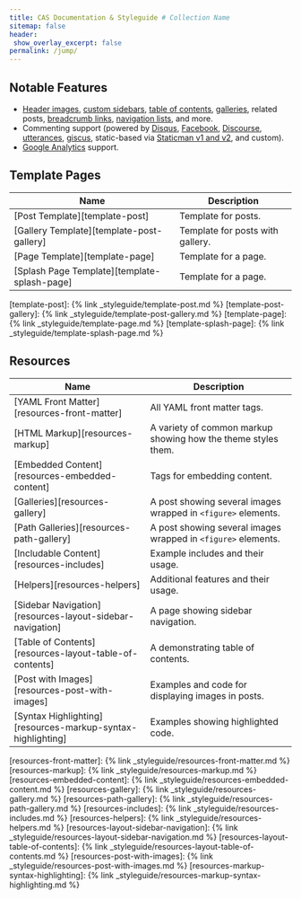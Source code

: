 ```yaml
---
title: CAS Documentation & Styleguide # Collection Name
sitemap: false
header:
 show_overlay_excerpt: false
permalink: /jump/
---
```


## Notable Features

- [Header images](https://mmistakes.github.io/minimal-mistakes/docs/layouts/#headers), [custom sidebars](https://mmistakes.github.io/minimal-mistakes/docs/layouts/#sidebars), [table of contents](https://mmistakes.github.io/minimal-mistakes/docs/helpers/#table-of-contents), [galleries](https://mmistakes.github.io/minimal-mistakes/docs/helpers/#gallery), related posts, [breadcrumb links](https://mmistakes.github.io/minimal-mistakes/docs/configuration/#breadcrumb-navigation-beta), [navigation lists](https://mmistakes.github.io/minimal-mistakes/docs/helpers/#navigation-list), and more.
- Commenting support (powered by [Disqus](https://disqus.com/), [Facebook](https://developers.facebook.com/docs/plugins/comments), [Discourse](https://www.discourse.org/), [utterances](https://utteranc.es/), [giscus](https://giscus.app/), static-based via [Staticman v1 and v2](https://staticman.net/), and custom).
- [Google Analytics](https://www.google.com/analytics/) support.

## Template Pages

| Name                                        | Description                                           |
| ------------------------------------------- | ----------------------------------------------------- |
| [Post Template][template-post] | Template for posts. |
| [Gallery Template][template-post-gallery] | Template for posts with gallery. |
| [Page Template][template-page] | Template for a page. |
| [Splash Page Template][template-splash-page] | Template for a page. |

[template-post]: {% link _styleguide/template-post.md %}
[template-post-gallery]: {% link _styleguide/template-post-gallery.md %}
[template-page]: {% link _styleguide/template-page.md %}
[template-splash-page]: {% link _styleguide/template-splash-page.md %}


## Resources

| Name                                        | Description                                           |
| ------------------------------------------- | ----------------------------------------------------- |
| [YAML Front Matter][resources-front-matter] | All YAML front matter tags. |
| [HTML Markup][resources-markup] | A variety of common markup showing how the theme styles them. |
| [Embedded Content][resources-embedded-content] | Tags for embedding content. |
| [Galleries][resources-gallery] | A post showing several images wrapped in `<figure>` elements. |
| [Path Galleries][resources-path-gallery] | A post showing several images wrapped in `<figure>` elements. |
| [Includable Content][resources-includes] | Example includes and their usage. |
| [Helpers][resources-helpers] | Additional features and their usage. |
| [Sidebar Navigation][resources-layout-sidebar-navigation] | A page showing sidebar navigation. |
| [Table of Contents][resources-layout-table-of-contents] | A demonstrating table of contents. |
| [Post with Images][resources-post-with-images] | Examples and code for displaying images in posts. |
| [Syntax Highlighting][resources-markup-syntax-highlighting] | Examples showing highlighted code. |



[resources-front-matter]: {% link _styleguide/resources-front-matter.md %}
[resources-markup]: {% link _styleguide/resources-markup.md %}
[resources-embedded-content]: {% link _styleguide/resources-embedded-content.md %}
[resources-gallery]: {% link _styleguide/resources-gallery.md %}
[resources-path-gallery]: {% link _styleguide/resources-path-gallery.md %}
[resources-includes]: {% link _styleguide/resources-includes.md %}
[resources-helpers]: {% link _styleguide/resources-helpers.md %}
[resources-layout-sidebar-navigation]: {% link _styleguide/resources-layout-sidebar-navigation.md %}
[resources-layout-table-of-contents]: {% link _styleguide/resources-layout-table-of-contents.md %}
[resources-post-with-images]: {% link _styleguide/resources-post-with-images.md %}
[resources-markup-syntax-highlighting]: {% link _styleguide/resources-markup-syntax-highlighting.md %}
